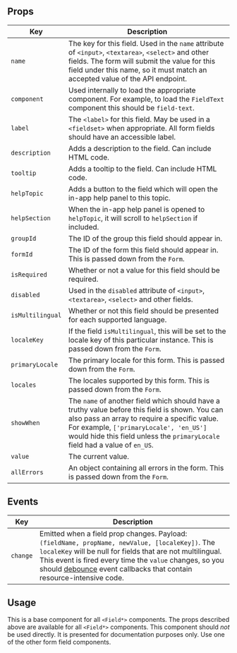 ## Props

| Key | Description |
| --- | --- |
| `name` | The key for this field. Used in the `name` attribute of `<input>`, `<textarea>`, `<select>` and other fields. The form will submit the value for this field under this name, so it must match an accepted value of the API endpoint. |
| `component` | Used internally to load the appropriate component. For example, to load the `FieldText` component this should be `field-text`. |
| `label` | The `<label>` for this field. May be used in a `<fieldset>` when appropriate. All form fields should have an accessible label. |
| `description` | Adds a description to the field. Can include HTML code. |
| `tooltip` | Adds a tooltip to the field. Can include HTML code. |
| `helpTopic` | Adds a button to the field which will open the in-app help panel to this topic. |
| `helpSection` | When the in-app help panel is opened to `helpTopic`, it will scroll to `helpSection` if included. |
| `groupId` | The ID of the group this field should appear in. |
| `formId` | The ID of the form this field should appear in. This is passed down from the `Form`. |
| `isRequired` | Whether or not a value for this field should be required. |
| `disabled` | Used in the `disabled` attribute of `<input>`, `<textarea>`, `<select>` and other fields. |
| `isMultilingual` | Whether or not this field should be presented for each supported language. |
| `localeKey` | If the field `isMultilingual`, this will be set to the locale key of this particular instance. This is passed down from the `Form`. |
| `primaryLocale` | The primary locale for this form. This is passed down from the `Form`. |
| `locales` | The locales supported by this form. This is passed down from the `Form`. |
| `showWhen` | The `name` of another field which should have a truthy value before this field is shown. You can also pass an array to require a specific value. For example, `['primaryLocale', 'en_US']` would hide this field unless the `primaryLocale` field had a value of `en_US`. |
| `value` | The current value. |
| `allErrors` | An object containing all errors in the form. This is passed down from the `Form`. |

## Events

| Key | Description |
| --- | --- |
| `change` | Emitted when a field prop changes. Payload: `(fieldName, propName, newValue, [localeKey])`. The `localeKey` will be null for fields that are not multilingual. This event is fired every time the `value` changes, so you should [debounce](https://www.npmjs.com/package/debounce) event callbacks that contain resource-intensive code.

## Usage

This is a base component for all `<Field*>` components. The props described above are available for all `<Field*>` components. This component should *not* be used directly. It is presented for documentation purposes only. Use one of the other form field components.
